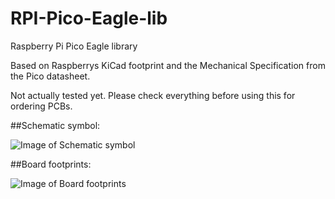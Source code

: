 # RPI-Pico-Eagle-lib
Raspberry Pi Pico Eagle library

Based on Raspberrys KiCad footprint and the Mechanical Specification from the Pico datasheet.

Not actually tested yet.  Please check everything before using this for ordering PCBs.

##Schematic symbol:

![Image of Schematic symbol](https://github.com/Lobo-T/RPI-Pico-Eagle-lib/blob/main/rpi_sch.png)

##Board footprints:

![Image of Board footprints](https://github.com/Lobo-T/RPI-Pico-Eagle-lib/blob/main/rpi_brd.png)
